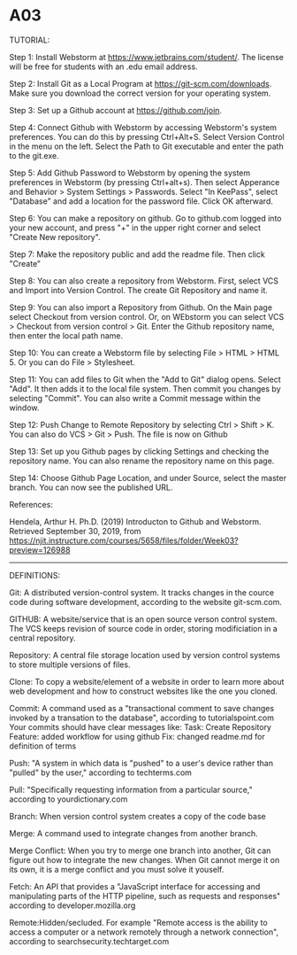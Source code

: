 # A03
TUTORIAL:

Step 1:
Install Webstorm at https://www.jetbrains.com/student/. The license will be free for students with an .edu email address.

Step 2:
Install Git as a Local Program at https://git-scm.com/downloads. Make sure you download the correct version for your operating system.

Step 3:
Set up a Github account at https://github.com/join.

Step 4:
Connect Github with Webstorm by accessing Webstorm's system preferences. You can do this by pressing Ctrl+Alt+S. Select Version Control in the menu on the left. Select the Path to Git executable and enter the path to the git.exe.

Step 5: 
Add Github Password to Webstorm by opening the system preferences in Webstorm (by pressing Ctrl+alt+s). Then select Apperance and Behavior > System Settings > Passwords. Select "In KeePass", select "Database" and add a location for the password file. Click OK afterward.

Step 6:
You can make a repository on github. Go to github.com logged into your new account, and press "+" in the upper right corner and select "Create New repository".

Step 7:
Make the repository public and add the readme file. Then click "Create"

Step 8:
You can also create a repository from Webstorm. First, select VCS and Import into Version Control. The create Git Repository and name it.

Step 9:
You can also import a Repository from Github. On the Main page select Checkout from version control. Or, on WEbstorm you can select VCS > Checkout from version control > Git. Enter the Github repository name, then enter the local path name.

Step 10:
You can create a Webstorm file by selecting File > HTML > HTML 5. Or you can do File > Stylesheet.

Step 11:
You can add files to Git when the "Add to Git" dialog opens. Select "Add". It then adds it to the local file system. Then commit you changes by selecting "Commit". You can also write a Commit message within the window.

Step 12:
Push Change to Remote Repository by selecting Ctrl > Shift > K. You can also do VCS > Git > Push. The file is now on Github

Step 13:
Set up you Github pages by clicking Settings and checking the repository name. You can also rename the repository name on this page.

Step 14:
Choose Github Page Location, and under Source, select the master branch. You can now see the published URL. 

References:

Hendela, Arthur H. Ph.D. (2019) Introducton to Github and Webstorm. Retrieved September 30, 2019, from https://njit.instructure.com/courses/5658/files/folder/Week03?preview=126988


******************************************************************
DEFINITIONS:

Git: A distributed version-control system. It tracks changes in the cource code during software development, according to the website git-scm.com.

GITHUB: A website/service that is an open source verson control system. The VCS keeps revision of source code in order, storing modificiation in a central repository.

Repository: A central file storage location used by version control systems to store multiple versions of files.

Clone: To copy a website/element of a website in order to learn more about web development and how to construct websites like the one you cloned.

Commit: A command used as a "transactional comment to save changes invoked by a transation to the database", according to tutorialspoint.com
Your commits should have clear messages like:
Task: Create Repository
Feature:  added workflow for using github
Fix:  changed readme.md for definition of terms

Push: "A system in which data is "pushed" to a user's device rather than "pulled" by the user," according to techterms.com

Pull: "Specifically requesting information from a particular source," according to yourdictionary.com

Branch: When version control system creates a copy of the code base

Merge: A command used to integrate changes from another branch.

Merge Conflict: When you try to merge one branch into another, Git can figure out how to integrate the new changes. When Git cannot merge it on its own, it is a merge conflict and you must solve it youself.

Fetch: An API that provides a "JavaScript interface for accessing and manipulating parts of the HTTP pipeline, such as requests and responses" according to developer.mozilla.org

Remote:Hidden/secluded. For example "Remote access is the ability to access a computer or a network remotely through a network connection", according to searchsecurity.techtarget.com


